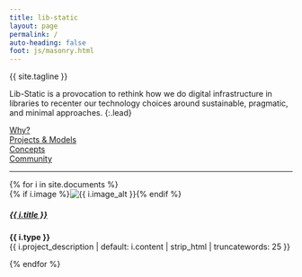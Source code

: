 ```yaml
---
title: lib-static
layout: page
permalink: /
auto-heading: false
foot: js/masonry.html
---
```


<div class="h1 mb-4">{{ site.tagline }}</div>

Lib-Static is a provocation to rethink how we do digital infrastructure in libraries to recenter our technology choices around sustainable, pragmatic, and minimal approaches.
{:.lead}

<div class="row mt-3">
    <div class="col"><a href="/about/" class="btn w-100 btn-primary mb-3">Why?</a></div>
    <div class="col"><a href="/projects/" class="btn w-100 btn-success mb-3">Projects &amp; Models</a></div>
    <div class="col"><a href="/concepts/" class="btn w-100 btn-info mb-3">Concepts</a></div>
    <div class="col"><a href="/community/" class="btn w-100 btn-warning mb-3">Community</a></div>
</div>

<hr>

<div class="row" data-masonry='{"percentPosition": true }'>
    {% for i in site.documents %}
    <div class="col-sm-6">
        <div class="card mb-3 border-{% cycle 'primary', 'success', 'danger', 'warning', 'info', 'dark' %}">
            {% if i.image %}<img src="{{ i.image | relative_url }}" class="card-img-top" alt="{{ i.image_alt }}">{% endif %}
            <div class="card-body">
                <h5 class="card-title"><a href="{{ i.url | relative_url }}">{{ i.title }}</a></h5>
                <p class="card-text"><strong>{{ i.type }}</strong><br>{{ i.project_description | default: i.content | strip_html | truncatewords: 25 }}</p>
            </div>
        </div>
    </div>
    {% endfor %}
</div>